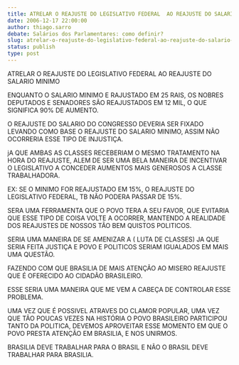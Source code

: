 ```yaml
---
title: ATRELAR O REAJUSTE DO LEGISLATIVO FEDERAL  AO REAJUSTE DO SALARIO MINIMO
date: 2006-12-17 22:00:00
author: thiago.sarro
debate: Salários dos Parlamentares: como definir?
slug: atrelar-o-reajuste-do-legislativo-federal-ao-reajuste-do-salario-minimo
status: publish 
type: post
---
```


ATRELAR O REAJUSTE DO LEGISLATIVO FEDERAL AO REAJUSTE DO SALARIO MINIMO  

  

ENQUANTO O SALARIO MINIMO E RAJUSTADO EM 25 RAIS, OS NOBRES DEPUTADOS E SENADORES SÃO REAJUSTADOS EM 12 MIL, O QUE SIGNIFICA 90% DE AUMENTO.  

O REAJUSTE DO SALARIO DO CONGRESSO DEVERIA SER FIXADO LEVANDO COMO BASE O REAJUSTE DO SALARIO MINIMO, ASSIM NÃO OCORRERIA ESSE TIPO DE INJUSTIÇA.  

jA QUE AMBAS AS CLASSES RECEBERIAM O MESMO TRATAMENTO NA HORA DO REAJUSTE, ALEM DE SER UMA BELA MANEIRA DE INCENTIVAR O LEGISLATIVO A CONCEDER AUMENTOS MAIS GENEROSOS A CLASSE TRABALHADORA.  

  

EX: SE O MINIMO FOR REAJUSTADO EM 15%, O REAJUSTE DO LEGISLATIVO FEDERAL, TB NÃO PODERA PASSAR DE 15%.  

SERA UMA FERRAMENTA QUE O POVO TERA A SEU FAVOR, QUE EVITARIA QUE ESSE TIPO DE COISA VOLTE A OCORRER, MANTENDO A REALIDADE DOS REAJUSTES DE NOSSOS TÃO BEM QUISTOS POLITICOS.  

SERIA UMA MANEIRA DE SE AMENIZAR A ( LUTA DE CLASSES) JA QUE SERIA FEITA JUSTIÇA E POVO E POLITICOS SERIAM IGUALADOS EM MAIS UMA QUESTÃO.  

FAZENDO COM QUE BRASILIA DE MAIS ATENÇÃO AO MISERO REAJUSTE QUE É OFERECIDO AO CIDADÃO BRASILEIRO.  

ESSE SERIA UMA MANEIRA QUE ME VEM A CABEÇA DE CONTROLAR ESSE PROBLEMA.  

UMA VEZ QUE É POSSIVEL ATRAVES DO CLAMOR POPULAR, UMA VEZ QUE TÃO POUCAS VEZES NA HISTÓRIA O POVO BRASILEIRO PARTICIPOU TANTO DA POLITICA, DEVEMOS APROVEITAR ESSE MOMENTO EM QUE O POVO PRESTA ATENÇÃO EM BRASILIA, E NOS UNIRMOS.   

BRASILIA DEVE TRABALHAR PARA O BRASIL E NÃO O BRASIL DEVE TRABALHAR PARA BRASILIA.
